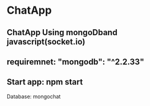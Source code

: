 # ChatApp
ChatApp Using mongoDband  javascript(socket.io)
-----------------------------------------------------
requiremnet: "mongodb": "^2.2.33"
-----------------------------------------------------
Start app: npm start
-----------------------------------------------------
Database: mongochat
